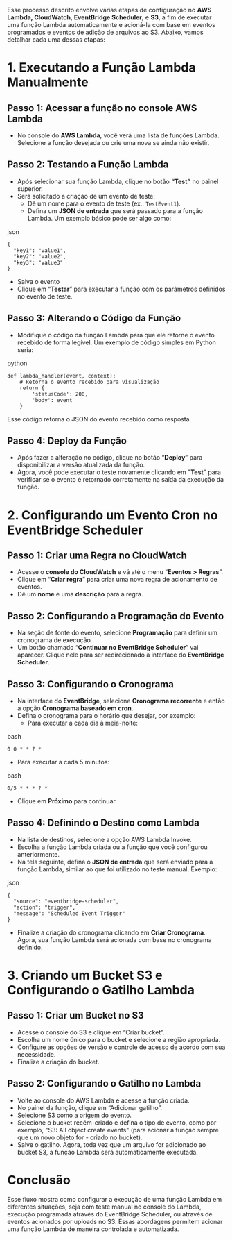 Esse processo descrito envolve várias etapas de configuração no **AWS Lambda, CloudWatch**, **EventBridge Scheduler**, e **S3**, a fim de executar uma função Lambda automaticamente e acioná-la com base em eventos programados e eventos de adição de arquivos ao S3. Abaixo, vamos detalhar cada uma dessas etapas:

# 1. Executando a Função Lambda Manualmente

## Passo 1: Acessar a função no console AWS Lambda
- No console do **AWS Lambda**, você verá uma lista de funções Lambda. Selecione a função desejada ou crie uma nova se ainda não existir.

## Passo 2: Testando a Função Lambda
- Após selecionar sua função Lambda, clique no botão **“Test”** no painel superior.
- Será solicitado a criação de um evento de teste:
  - Dê um nome para o evento de teste (ex.: `TestEvent1`).
  - Defina um **JSON de entrada** que será passado para a função Lambda. Um exemplo básico pode ser algo como:

json
```
{
  "key1": "value1",
  "key2": "value2",
  "key3": "value3"
}
```
  - Salva o evento
  - Clique em “**Testar**” para executar a função com os parâmetros definidos no evento de teste.

## Passo 3: Alterando o Código da Função
- Modifique o código da função Lambda para que ele retorne o evento recebido de forma legível. Um exemplo de código simples em Python seria:

python
```
def lambda_handler(event, context):
    # Retorna o evento recebido para visualização
    return {
        'statusCode': 200,
        'body': event
    }
```
Esse código retorna o JSON do evento recebido como resposta.

## Passo 4: Deploy da Função
- Após fazer a alteração no código, clique no botão “**Deploy**” para disponibilizar a versão atualizada da função.
- Agora, você pode executar o teste novamente clicando em "**Test**" para verificar se o evento é retornado corretamente na saída da execução da função.

# 2. Configurando um Evento Cron no EventBridge Scheduler
## Passo 1: Criar uma Regra no CloudWatch
- Acesse o **console do CloudWatch** e vá até o menu “**Eventos > Regras**”.
- Clique em “**Criar regra**” para criar uma nova regra de acionamento de eventos.
- Dê um **nome** e uma **descrição** para a regra.

## Passo 2: Configurando a Programação do Evento
- Na seção de fonte do evento, selecione **Programação** para definir um cronograma de execução.
- Um botão chamado “**Continuar no EventBridge Scheduler**” vai aparecer. Clique nele para ser redirecionado à interface do **EventBridge Scheduler**.

## Passo 3: Configurando o Cronograma
- Na interface do **EventBridge**, selecione **Cronograma recorrente** e então a opção **Cronograma baseado em cron**.
- Defina o cronograma para o horário que desejar, por exemplo:
  - Para executar a cada dia à meia-noite:

bash
```
0 0 * * ? *
```
  - Para executar a cada 5 minutos:

bash
```
0/5 * * * ? *
```
- Clique em **Próximo** para continuar.

## Passo 4: Definindo o Destino como Lambda
- Na lista de destinos, selecione a opção AWS Lambda Invoke.
- Escolha a função Lambda criada ou a função que você configurou anteriormente.
- Na tela seguinte, defina o **JSON de entrada** que será enviado para a função Lambda, similar ao que foi utilizado no teste manual. Exemplo:

json
```
{
  "source": "eventbridge-scheduler",
  "action": "trigger",
  "message": "Scheduled Event Trigger"
}
```
- Finalize a criação do cronograma clicando em **Criar Cronograma**. Agora, sua função Lambda será acionada com base no cronograma definido.

# 3. Criando um Bucket S3 e Configurando o Gatilho Lambda
## Passo 1: Criar um Bucket no S3
- Acesse o console do S3 e clique em “Criar bucket”.
- Escolha um nome único para o bucket e selecione a região apropriada.
- Configure as opções de versão e controle de acesso de acordo com sua necessidade.
- Finalize a criação do bucket.

## Passo 2: Configurando o Gatilho no Lambda
- Volte ao console do AWS Lambda e acesse a função criada.
- No painel da função, clique em “Adicionar gatilho”.
- Selecione S3 como a origem do evento.
- Selecione o bucket recém-criado e defina o tipo de evento, como por exemplo, "S3: All object create events" (para acionar a função sempre que um novo objeto for - criado no bucket).
- Salve o gatilho. Agora, toda vez que um arquivo for adicionado ao bucket S3, a função Lambda será automaticamente executada.

# Conclusão
Esse fluxo mostra como configurar a execução de uma função Lambda em diferentes situações, seja com teste manual no console do Lambda, execução programada através do EventBridge Scheduler, ou através de eventos acionados por uploads no S3. Essas abordagens permitem acionar uma função Lambda de maneira controlada e automatizada.
